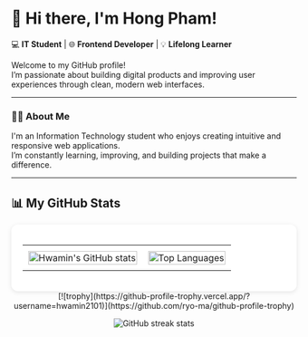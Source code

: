 # 👋 Hi there, I'm Hong Pham!

💻 **IT Student** | 🌐 **Frontend Developer** | 💡 **Lifelong Learner**

Welcome to my GitHub profile!  
I’m passionate about building digital products and improving user experiences through clean, modern web interfaces.

---
### 👩‍💻 About Me
I'm an Information Technology student who enjoys creating intuitive and responsive web applications.  
I’m constantly learning, improving, and building projects that make a difference.

---
## 📊 My GitHub Stats

<div align="center" style="background-color:#ffffff; padding: 20px; border-radius: 12px; box-shadow: 0 2px 8px rgba(0,0,0,0.1);">

  <table>
    <tr>
      <td style="text-align: center; vertical-align: middle; padding: 10px;">
        <img 
          src="https://github-readme-stats.vercel.app/api?username=hwamin2101&show_icons=true&theme=default&hide_border=true&bg_color=ffffff&title_color=000000&text_color=000000&icon_color=0078ff" 
          alt="Hwamin's GitHub stats" 
          width="100%" />
      </td>
      <td style="text-align: center; vertical-align: middle; padding: 10px;">
        <img 
          src="https://github-readme-stats.vercel.app/api/top-langs/?username=hwamin2101&layout=compact&theme=default&hide_border=true&bg_color=ffffff&title_color=000000&text_color=000000" 
          alt="Top Languages" 
          width="100%" />
      </td>
    </tr>
  </table>

</div>
<div align="center">
  [![trophy](https://github-profile-trophy.vercel.app/?username=hwamin2101)](https://github.com/ryo-ma/github-profile-trophy)

![GitHub streak stats](https://streak-stats.demolab.com/?user=hwamin2101)  
</div>
  



